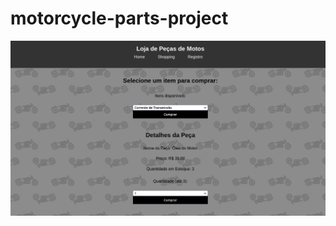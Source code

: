# motorcycle-parts-project


![Website](https://github.com/lucasritzke/motorcycle-parts-project/blob/main/Screenshot%20from%202023-08-08%2008-21-58.png)

